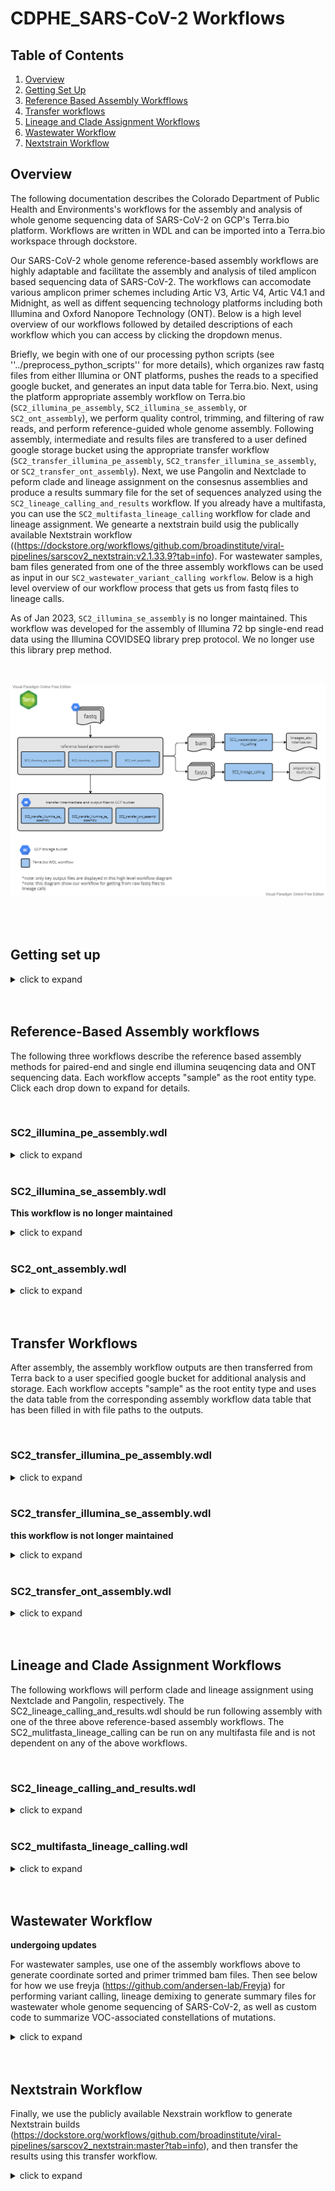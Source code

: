 # CDPHE_SARS-CoV-2 Workflows

## Table of Contents

1. [Overview](#overview)
2. [Getting Set Up](#getting-set-up)
3. [Reference Based Assembly Workfflows](#reference-based-assembly-workflows)
4. [Transfer workflows](#transfer-workflows)
5. [Lineage and Clade Assignment Workflows](#lineage-and-clade-assignment-workflows)
6. [Wastewater Workflow](#wastewater-workflow) 
7. [Nextstrain Workflow](#nextstrain-workflow)


## Overview

The following documentation describes the Colorado Department of Public Health and Environments's workflows for the assembly and analysis of whole genome sequencing data of SARS-CoV-2 on GCP's Terra.bio platform. Workflows are written in WDL and can be imported into a Terra.bio workspace through dockstore.

Our SARS-CoV-2 whole genome reference-based assembly workflows are highly adaptable and facilitate the assembly and analysis of tiled amplicon based sequencing data of SARS-CoV-2. The workflows can accomodate various amplicon primer schemes including Artic V3, Artic V4, Artic V4.1 and Midnight, as well as diffent sequencing technology platforms including both Illumina and Oxford Nanopore Technology (ONT). Below is a high level overview of our workflows followed by detailed descriptions of each workflow which you can access by clicking the dropdown menus.

Briefly, we begin with one of our processing python scripts (see ''../preprocess_python_scripts'' for more details), which organizes raw fastq files from either Illumina or ONT platforms, pushes the reads to a specified google bucket, and generates an input data table for Terra.bio. Next, using the platform appropriate assembly workflow on Terra.bio (``SC2_illumina_pe_assembly``, ``SC2_illumina_se_assembly``, or ``SC2_ont_assembly``), we perform quality control, trimming, and filtering of raw reads, and perform reference-guided whole genome assembly. Following assembly, intermediate and results files are transfered to a user defined google storage bucket using the appropriate transfer workflow (``SC2_transfer_illumina_pe_assembly``, ``SC2_transfer_illumina_se_assembly``, or ``SC2_transfer_ont_assembly``). Next, we use Pangolin and Nextclade to peform clade and lineage assignment on the consesnus assemblies and produce a results summary file for the set of sequences analyzed using the ``SC2_lineage_calling_and_results`` workflow. If you already have a multifasta, you can use the ``SC2_multifasta_lineage_calling`` workflow for clade and lineage assignment. We genearte a nextstrain build usig the publically available Nextstrain workflow ((https://dockstore.org/workflows/github.com/broadinstitute/viral-pipelines/sarscov2_nextstrain:v2.1.33.9?tab=info). For wastewater samples, bam files generated from one of the three assembly workflows can be used as input in our ``SC2_wastewater_variant_calling workflow``.  Below is a high level overview of our workflow process that gets us from fastq files to lineage calls.

As of Jan 2023, ``SC2_illumina_se_assembly`` is no longer maintained. This workflow was developed for the assembly of Illumina 72 bp single-end read data using the Illumina COVIDSEQ library prep protocol. We no longer use this library prep method. 

<br/>

![SC2 high level overview workflow diagram](./workflow_diagrams/SC2_overview_workflow_diagram.png "high level overview of SC2 workflow")

<br/>
<br/>


## Getting set up
<details>
<summary>click to expand</summary>

<br/>

Prior to running any of the workflows, you must set up the terra table and link reference files and custom python scripts to your workspace data. Below is a table detailing the workspace data you will need to set up.

<br/>

#### Workspace data
The reference files can be found in this repository in the ``workspace_data`` directory. Python scripts can be found in the listed repsoitory directory.

| workspace variable name | workflow|  file name | description | 
|-------------------|-----------------|--------------------|-----------------|
| ``adapters_and_contaminants_fa`` | ``SC2_illumina_pe_assembly``| Adapters_plus_PhiX_174.fasta | adapaters sequences and contaiment sequences removed during fastq cleaning and filtering using SeqyClean. Thanks to Erin Young at Utah Public Health Laboratory for providing this file!  |
| ``covid_genome_gff`` |``SC2_illumina_pe_assembly``, ``SC2_illumina_se_assembly``, ``SC2_ont_assembly`` | NC_045512-2_reference.gff| whole genome reference sequence annotation file in gff format (we use NCBI genbank ID MN908947.3) |
| ``covid_genome_fa`` | ``SC2_illumina_pe_assembly``, ``SC2_illumina_se_assembly``, ``SC2_ont_assembly``|MN908947-2_reference.fasta | SARS-CoV-2 whole genome reference sequence in fasta format (we use NCBI genbank ID MN908947.3) |
| ``artic_v3_bed`` |  ``SC2_illumina_pe_assembly``, ``SC2_illumina_se_assembly``, ``SC2_ont_assembly``|artic_V3_nCoV-2019.primer.bed| primer bed file for the Artic V3 tiled amplicon primer set. Thanks to Theiagen Genomics for providing this file! |
| ``artic_v4_bed`` | ``SC2_illumina_pe_assembly``, ``SC2_illumina_se_assembly``, ``SC2_ont_assembly``|artic_V4_nCoV-2019.primer.bed | primer bed file for the Artic V4 tiled amplicon primer set. Thanks to Theiagen Genomics for providing this file! |
| ``artic_v4-1_bed`` | ``SC2_illumina_pe_assembly``, ``SC2_illumina_se_assembly``, ``SC2_ont_assembly``|artic_V4-1_nCoV-2019.primer.bed | primer bed file for the Artic V4.1 tiled amplicon primer set. Thanks to Theiagen Genomics for providing this file! |
|``artic_v4-1_s_gene_amplicons``|``SC2_illumina_pe_assembly``,  ``SC2_ont_assembly``|artic_v4_1_s_gene_amplicons.tsv||
|``artic_v4-1_s_gene_primer_bed``|``SC2_illumina_pe_assembly``,  ``SC2_ont_assembly``| S_gene_V4-1_nCoV-2021.primer.bed||
| ``midnight_bed`` | ``SC2_ont_assembly``| Midnight_Primers_SARS-CoV-2.scheme.bed | primer bed file for the Midnight tiled amplicon primer set. Thanks to Theiagen Genomics for providing this file! |
| `` covid_voc_annotations_tsv``|``SC2_wastewater_variant_calling workflow``| SC2_voc_annotations_20220711.tsv | For wastewater only. List of amino acid (AA) subsitiutions and lineages containing those AA substitutions; for a lineage to be associated with a given AA subsitution, 90% of publically available sequences must contain the AA substition (the 90% cutoff was determined using outbreak.info) |
| ``covid_voc_bed_tsv``|``SC2_wastewater_variant_calling workflow``.| SC2_voc_mutations_20220711.tsv |  For wastewater only. List of nucleotide genome positions in relation to the MN908947.3 reference genome of know mutations |
| ``covid_calc_per_cov_py`` |``SC2_illumina_pe_assembly``, ``SC2_illumina_se_assembly``, ``SC2_ont_assembly`` |calc_percent_coverage.py | see detailed description in the readme file found in ``./python_scripts/`` repo directory|
| ``covid_nextclade_json_parser_py`` | ``SC2_lineage_calling_and_results``| nextclade_json_parser.py | see detailed description in the readme file found in ``./python_scripts/`` repo directory|
| ``covid_concat_results_py`` | ``SC2_lineage_calling_and_results``| concat_seq_metrics_and_lineages_results.py | see detailed description in the readme file found in ``./python_scripts`` repo directory |


</details>

<br/>
<br/>

## Reference-Based Assembly workflows
The following three workflows describe the reference based assembly methods for paired-end and single end illumina seuqencing data and ONT sequencing data. Each workflow accepts "sample" as the root entity type. Click each drop down to expand for details.

<br/>


### SC2_illumina_pe_assembly.wdl
<details>
<summary>click to expand</summary>

<br/>

### Overview
This workflow was developed for the assembly of Illumina 150 bp paired-end read data using the Illumina Nextera XT library prep protocol. The workflow accepts "sample" as the root entity type. The workflow will:
1. Use Seqyclean to quality filter and trim raw fastq files
  - Seqyclean parameters include a minimum read length set to 70 bp and quality trimming set to a minimum Phred quality score of 30.
2. Run FastQC on both the raw and cleaned reads
3. Align reads to the reference genome using bwa and then sort the bam by coordinates using Samtools
4. Use iVar trim to trim primer regions and then sort the trimmed bam by coordinates using Samtools
5. Use iVar variants to call variants from the trimmed and sorted bam
  - iVar variants parameters include a minimum quality score set to 20, a minimum variant base frequency set to 0.6 and a minimum read depth set to 10.
6. Use iVar consensus to call the consensus genome sequence from the trimmed and sorted bam
  - iVar consensus parameters include a minimum quality score set to 20, a minimum variant base frequency set to 0.6 and a minimum read depth set to 10.
7. Use Samtools flagstat, stats, and coverage to output statistics from the bam
8. Rename the fasta header of consensus sequences in the GISAID-acceptable format: CO-CDPHE-{sample_id}
9. Calculate the percent coverage using the [calc_percent_coverage.py](./python_scripts/calc_percent_coverage.py) script available in the [python_scripts](./python_scripts/) directory of this repo.

![SC2_illumina_pe_assembly.wdl workflow diagram](./workflow_diagrams/SC2_illumina_pe_assembly.png "SC2_illumina_pe_assembly.wdl workflow diagram")


<br/>

### Inputs
1. Terra data table.

   The terra data table must include the following columns as listed below. Note that optional columns are not neccessary for the assembly workflow but must be present for the SC2_lineage_calling_and results.wdl and Transfer workflows described below under ``Lineage Calling Workflows`` and ``Transfer Workflows``, respecitively.

| column header | description | 
|-------------------|-----------------|
| ``entity:sample_id``| column with the list of sample names. (e.g. ``entity:covwwt-0203_id``) |
| ``fastq_1``| The google bucket path to the R1 fastq file.|
|``fastq_2``| The google bucket path to the R2 fastq file.|
|``out_dir``| User defined google bucket for where the files will be transfered during the transfer workflows. |
|``workbook_path``| (optional; required for lineage calling workflow) | 
|``project_name``| (optional; requried for lineage calling workflow) |

<br/>

2. Terra Workspace Data.

  See [Getting set up](#getting-set-up) above. 

<br/>

3. Setting up the workflow inputs

  For setting up the worklfow inputs, use the ``SC2_illumina_pe_assembly-input.json`` in the ``workflow_inputs`` directory.

  |workflow variable| attribute (input syntax into workflow) |
  |------------|-----------|
  |``adapters_and_contaminants``|workspace.adapters_and_contaminants_fa|
  |``calc_percent_coverage_py``|workspace.covid_calc_percent_coverage_py|
  |``covid_genome``|workspace.covid_genome_fa|
  |``covid_gff``|workspace.covid_genome_gff|
  |``fastq_1``|this.fastq_1|
  |``fastq_2``|this.fastq_2|
  |``primer_bed``|workspace.artic_v4-1_bed|
  |``s_gene_amplicons``|workspace.artic_v4-1_s_gene_amplicons|
  |``sample_name``|this.{entity_name}_id|

<br/>

### Outputs

| WDL task name | software/program | variable name | description |
|---------------|------------------|---------------|-------------|
|seqyclean| seqyclean| ``filtered_reads_1``| file|
|seqyclean| seqyclean| ``filtered_reads_2``| file|
|seqyclean| seqyclean| ``seqyclean_summary``| file|
|fastqc as fastqc_raw| fastqc| ``fastqc_raw1_html``| file|
|fastqc as fastqc_raw| fastqc| ``fastqc_raw1_zip``| file|
|fastqc as fastqc_raw| fastqc| ``fastqc_raw2_html``| file|
|fastqc as fastqc_raw| fastqc| ``fastqc_raw2_zip``| file|
|fastqc as fastqc_cleaned| fastqc| ``fastqc_clean1_html``| file|
|fastqc as fastqc_cleaned| fastqc| ``fastqc_clean1_zip``| file|
|fastqc as fastqc_cleaned| fastqc|``fastqc_clean2_html``| file|
|fastqc as fastqc_cleaned| fastqc| ``fastqc_clean2_zip``| file|
|align_reads|bwa and samtools| ``out_bam``| file|
|align_reads|bwa and samtools| ``out_bamindex``| file|
|align_reads|bwa and samtools|``assembler_version``| string recording the version for bwa, this information is used later for submitting to public repositories.|
|ivar trim |ivar trim and samtools| ``trim_bam`` | file|
|ivar trim |ivar trim and samtools| ``trimsort_bam`` | file|
|ivar trim |ivar trim and samtools| ``trimsort_bamindex`` | file|
|ivar variants| ivar variants| ``variants``| vcf file formatted as a tsv|
|ivar consensus| ivar consnesus| ``consensus``| fasta file of conensus genome, Ns are called in places with less than 10 bp read depth. |
|bam_stats|samtools flagstat, stats, percent_coverage | ``flagstat_out``| file|
|bam_stats|samtools flagstat, stats, percent_coverage | ``stats_out``| file|
|bam_stats|samtools flagstat, stats, percent_coverage |  ``covhist_out``| file|
|bam_stats|samtools flagstat, stats, percent_coverage |  ``cov_out``| file|
|bam_stats|samtools flagstat, stats, percent_coverage | ``cov_s_gene_amplcions_out``| file|
|bam_stats|samtools flagstat, stats, percent_coverage | ``cov_s_gene_out``|file|
|rename_fasta| N/A | ``renamed_consensus``|fasta file; consesnus genome sequence with the fasta header renamed to be CO-CDPHE-{sample_name}|
|calc_percent_cvg|calc_percent_coverage.py| ``percent_cvg_csv``|csv file, see calc_percent_cvg.py script readme for details found in the ./python_scripts directory of this repository.|


<br/>

</details>

<br/>

### SC2_illumina_se_assembly.wdl
**This workflow is no longer maintained**
<details>
<summary>click to expand</summary>

### Overivew
This workflow was developed for the assembly of Illumina 72 bp single-end read data using the Illumina COVIDSEQ library prep protocol. The workflow accepts "sample" as the root entity type. The workflow will:
1. Use Trimmomatic and bbduk to quality filter, trim, and remove adapters from raw fastq files
  - Trimmomatic parameters inlcude a sliding widnow set to trim reads when the 4bp sliding window quality score falls below a mean Phred quality score of 30 (i.e. 4:30) and a minimum read lenght of 25 bp.
  - bbduck parameters include adapter trimming set to trim everything to the right of a kmer match and removal of PhiX sequences.
2. Run FastQC on both the raw and cleaned reads
3. Align reads to the reference genome using bwa and then sort the bam by coordinates using Samtools
4. Use iVar trim to trim primer regions and then sort the trimmed bam by coordinates using Samtools
5. Use iVar variants to call variants from the trimmed and sorted bam
  - iVar variants parameters include a minimum quality score set to 20, a minimum variant base frequency set to 0.6 and a minimum read depth set to 10.
6. Use iVar consensus to call the consensus genome sequence from the trimmed and sorted bam
  - iVar consensus parameters include a minimum quality score set to 20, a minimum variant base frequency set to 0.6 and a minimum read depth set to 10.
7. Use Samtools flagstat, stats, and coverage to output statistics from the bam
8. Rename the fasta header of consensus sequences in the format: CO-CDPHE{sample_id}
9. Calculate the percent coverage using the [calc_percent_coverage.py](./python_scripts/calc_percent_coverage.py) script available in the [python_scripts](./python_scripts/) directory of this repo.

![SC2_illumina_se_assembly.wdl workflow diagram](./workflow_diagrams/SC2_illumina_se_assembly.png "SC2_illumina_se_assembly.wdl workflow diagram")


### Inputs
1. Terra data table.

  The terra data table can be generated using the preprocess python scripts available in the [preprocess_python_scripts directory](./../preprocess_python_scripts) directory. The terra data table must include the following columns as listed below. Note that optional columns are not neccessary for the assembly workflow but but be present for the SC2_lineage_calling_and results.wdl and Transfer workflows described below under ``Lineage Calling Workflows`` and ``Transfer Workflows`` , respecitively.

  1. ``entity:sample_id``: column with the list of sample names/ids. Note that if there is more than one data table in the Terra Workspace, you need to add a number after the word sample to keep the datatables seperate (e.g. ``entity:sample2_id``).
  2. ``fastq``: The google bucket path to the fastq file.
  4. ``seq_run`` (optional): the name of the sequencing run (e.g. NEXSEQ_101)
  5. ``tech_platform`` (optional) : e.g. Illumina NexSeq
  6. ``read_type`` (optional): single
  7. ``primer_set`` (optional): e.g. COVIDSeqV3
  8. ``plate_name`` (optional): name of sequencing plate  
  9. ``plate_sample_well`` (optional): location of well on sequencing plate
  10. ``out_dir`` (optional): user defined google bucket fro where the files will be transfered during the transfer workflows.

2. Terra Workspace Data.

  The following reference files can be found in the [workspace_data](./workspace/) directory and the [python_scripts](./python_scripts/) directory. These files should be saved as Workspace data in your Terra Workspace. To do so, upload the files to a google bucket an link the file path to the wrokspace data variable. Once saved as workspace data variables, they can be used as inputs for the workflow.

  1. ``covid_genome``: the path to the google bucket directory contianing the SARS-CoV-2 reference genome fasta (we use NCBI genbank ID MN908947.3).
  2. ``covid_gff``: the path to the google bucket directory containing the SARS-CoV-2 reference genome gff annotation file (we use NCBI genbank ID MN908947.3)
  4. ``primer_bed``: the path to the google bucket directory containing a bed file with the primers used for amplicon sequencing
    - currenly we have bed files for Artic V3, Artic V4, Artic V4.1 and Midnight.
  5. ``preprocess_python_script``: [do we want to change the name of this variable in the WDL to match the python script name?] the path to the google bucket containing the ``calc_percent_coverage.py`` script.

Below is a summary of the workflow input variables along with the syntax used for the attribute column when setting up the workflow to run on Terra.bio. For the attributes, the "this." syntax refers Terra to pull the variable from the terra datatable (#1 above). The  "workspace." syntax refers Terra to pull the variable from the terra workspace data (#2 above).

|workflow variable| attribute (input syntax into workflow) |
|------------|-----------|
|``covid_genome``| workspace.covid_genome|
|``covid_gff``| workspace.covid_gff
|``fastq``| this.fastq|
|``preprocess_python_script``| workspace.preprocess_python_script|
|``primer_bed``|workspace.V4-1Artic|
|``sample_id``| this.sample{terra_datatable_name}_id|

### Outputs
1. Output files from Trimmomatic and ddbuk
  - ``trimmed_reads``: file
  - ``trim_stats``: file
  - ``filtered_reads`: file
  - ``adapter_stats``: file
  - ``PhiX_stats``: file


2. Output files from FastQC
  - ``fastqc_raw1_html``: file
  - ``fastqc_raw1_zip``: file
  - ``fastqc_raw2_html``: file
  - ``fastqc_raw2_zip``: file
  - ``fastqc_clean1_html``: file
  - ``fastqc_clean1_zip``: file
  - ``fastqc_clean2_html``: file
  - ``fastqc_clean2_zip``: file


3. Output files from bwa and samtools (align reads)
  - ``out_bam``: file


4. Output files from iVar trim and samtools
  - ``trim_bam``: file
  - ``trimsort_bam``: file
  - ``trimsort_bamindex``: file


5. Output files from iVar variants
  - ``variants``: vcf file formated as a tsv


6. Output files from iVar consensus
  - ``consensus``: fasta file of conensus genome, Ns are called in places with less than 10 bp read depth.  


7. Output files from Samtools flagstat, stats, and percent_coverage
  - ``fagstat_out``: file
  - ``stats_out``: file
  - ``covhist_out``: file
  - ``cov_out``: file


8. Output from rename consensus fasta headers
  - ``renamed_consensus``: fasta file; consesnus genome sequence with the fasta header renamed to be CO-CDPHE-{sample_id}


9. Output from calc_percent_coverage.py
  - ``percent_cvg_csv``: csv file, see calc_percent_cvg.py script readme for details.


10. bwa assembler version string output  
  - ``assembler_version``: string recording the version for bwa, this information is used later for submitting to public repositories.


</details>

<br/>

### SC2_ont_assembly.wdl
<details>
<summary>click to expand</summary>

<br/>

### Overview
This workflow was developed for the assembly of Oxford Nanopore Technology (ONT) read data following the ARTIC SARS-CoV-2 sequencing protocol and using the ONT native barcoding kit. This workflow assumes that basecalling and conversion of fast5 files into fastq has already occurred (e.g. using MinKNOW). The workflow accepts "sample" as the root entity type. The workflow will:
1. Demuliplex basecalled fastq files using guppy_barcoder
2. Perform quality filering using guppyplex
  - guppyplex inlcudes a min length parameter set to 400 and a max length set to 700 for Artic primers and a min lingth set ot 400 and a max length set to 1500 for midnight primers.
3. Run artic minion --medaka for variant calling and to generate a consensus fagstat_out
  - medaka uses minimap2 by default to align reads to the SARS-CoV-2 reference genome
  - the default parameter in medaka for base calling is 20x depth and at least 60% of reads containing the base call
4. Scaffold assembly with pyScaf
  - this step ensures a single continuous consensus sequence with only one sequence in the consensus fasta file
5. Rename consensus to CO-CDPHE-{sample_id}
6. Generate bam quality statistics using samtools
7. Calculates percent coverage using the ``calc_percent_coverage.py`` script



![SC2_ont_assembly.wdl workflow diagram](./workflow_diagrams/SC2_ont_assembly.png "SC2_ont_assembly.wdl workflow diagram")

<br/>

### Inputs
1. Terra data table.

  The terra data table can be generated using the preprocess python scripts available in the [preprocess_python_scripts directory](./../preprocess_python_scripts) directory. The terra data table must include the following columns as listed below. Note that optional columns are not neccessary for the assembly workflow but but be present for the SC2_lineage_calling_and results.wdl and Transfer workflows described below under ``Lineage Calling Workflows`` and ``Transfer Workflows`` , respecitively.


  | column header | description | 
|-------------------|-----------------|
| ``entity:sample_id``| column with the list of sample names. (e.g. ``entity:covwwt-0203_id``) |
| ``index_1_id``| the ont barcode associated with the sample|
|``fastq_dir``| the google bucket path with the set of fastq files|
|``out_dir``| User defined google bucket for where the files will be transfered during the transfer workflows. |
|``workbook_path``| (optional; required for lineage calling workflow) | 
|``project_name``| (optional; requried for lineage calling workflow) |

<br/>

2. Terra Workspace Data.

  See [Getting set up](#getting-set-up) above. 

<br/>

3. Setting up the workflow inputs

  For setting up the worklfow inputs, use the ``SC2_ont_assembly-input.json`` in the ``workflow_inputs`` directory. 

  |workflow variable| attribute (input syntax into workflow) |
  |------------|-----------|
  |``calc_percent_coverage_py``|workspace.covid_calc_percent_coverage_py|
  |``covid_genome``|workspace.covid_genome_fa|
  |``gcs_fastq_dir``| this.fastq_dir|
  |``index_1_id`` | this.index_1_id|
  |``primer_bed``| workspace.artic_v4-1_bed|
  |``primer_set``| this.primer_set|
  |``s_gene_amplicons``| workspace.artic_v4-1_s_gene_amplicons|
  |``s_gene_primer_bed``| workspace.artic_v4-1_s_gene_primer_bed|
  |``sample_name``|this.{entity_name}_id|




### Outputs

| WDL task name | software/program | variable name | description |
|---------------|------------------|---------------|-------------|
|Demultiplex|guppy_barcoder| ``barcode_summary``| file|
|Demultiplex|guppy_barcoder| ``guppy_dmux_fastq``| file|
|guppyplex quality filtering| ``filtered_fatsq``| file|
|Medaka|medaka and minimap2| ``sorted_bam``| file|
|Medaka|medaka and minimap2| ``trim_sort_bam``| file|
|Medaka|medaka and minimap2| ``trimsort_bai``| file|
|Medaka|medaka and minimap2| ``variants``| file|
|Medaka|medaka and minimap2| ``consensus``| file|
|Medaka|medaka and minimap2| ``assembler_version``| string recording the version for artic medaka, this information is used later for submitting to public repositories.|
|Bam_stats |samtools flagstat, stats, percent_coverage | ``flagstat_out``| file|
|Bam_stats |samtools flagstat, stats, percent_coverage |  ``stats_out``| file|
|Bam_stats |samtools flagstat, stats, percent_coverage |  ``covhist_out``| file|
|Bam_stats |samtools flagstat, stats, percent_coverage | ``cov_out``| file|
|Scaffold|pyScaf | ``scaffold_consensus``| consesnus sequence as a fasta file|
|rename_fasta|N/A| ``renamed_consensus``|fasta file; consesnus genome sequence with the fasta header renamed to be CO-CDPHE-{sample_name}|
|calc_percent_cvg|calc_percent_coverage.py| ``percent_cvg_csv``|csv file, see calc_percent_cvg.py script readme for details found in the ./python_scripts directory of this repository.|
|get_primer_site_variants| bcftools | ``primer_site_variants`` | file |



</details>

<br/>
<br/>

## Transfer Workflows

After assembly, the assembly workflow outputs are then transferred from Terra back to a user specified google bucket for additional analysis and storage. Each workflow accepts "sample" as the root entity type and uses the data table from the corresponding assembly workflow data table that has been filled in with file paths to the outputs. 

<br/>

### SC2_transfer_illumina_pe_assembly.wdl
<details>
<summary>click to expand</summary>

<br/>

This workflow transfers the output file generated from SC2_illumina_pe_assemby to a user specified google bucket. Below is a summary of the workflow input variables along with the syntax used for the attribute column when setting up the workflow to run on Terra.bio. For the attributes, the "this.sample{terra_datatable_name}s." syntax refers Terra to pull the variable from the terra datatable as used for sample sets. The Google Bucket path describes where in the user google bucket the output file is transferred to.  

|workflow variable| attribute (input syntax into workflow) | google bucket path|
|------------|-----------|----------|
|``consensus``| this.consensus| ``gs://{user_defined_gcp_bucket}/assemblies/``|
|``covhist_out``| this.coverage_hist| ``gs://{user_defined_gcp_bucket}/bam_stats/``|
|``cov_out``| this.coverage_out| ``gs://{user_defined_gcp_bucket}/bam_stats/``|
|``fastqc_clean1_html``| this.fastq_clean1_html| ``gs://{user_defined_gcp_bucket}/fastqc/``|
|``fastqc_clean1_zip``|this.fastqc_clean1_zip|``gs://{user_defined_gcp_bucket}/fastqc/``|
|``fastqc_clean2_html``| this.fastqc_clean2_html| ``gs://{user_defined_gcp_bucket}/fastqc/``|
|``fastqc_clean2_zip ``| this.fastqc_clean2_zip|``gs://{user_defined_gcp_bucket}/fastqc/``|
|``filtered_reads_1``| this.filtered_reads_1| ``gs://{user_defined_gcp_bucket}/seqyclean/``|
|``filtered_reads_2``|this.filtered_reads_2| ``gs://{user_defined_gcp_bucket}/seqclean/``|
|``flagstat_out``| this.flagstat_out| ``gs://{user_defined_gcp_bucket}/bamstats/``|
|``out_dir``| this.out_dir| N/A |
|``renamed_consensus``| this.renmaed_consensus| ``gs://{user_defined_gcp_bucket}/assemblies/``|
|``trimsort_bam``| this.trimsort_bam|``gs://{user_defined_gcp_bucket}/alignments/``|
|``trimsort_bamindex``| this.trimsort_bamindex| ``gs://{user_defined_gcp_bucket}/alignments/``|
|``variants`` | this.variants| ``gs://{user_defined_gcp_bucket}/variants/``|

![SC2_transfer_illumina_pe_assembly.wdl workflow diagram](./workflow_diagrams/SC2_transfer_illumina_pe_assembly.png "SC2_transfer_illumina_pe_assembly.wdl workflow diagram")

</details>

<br/>

### SC2_transfer_illumina_se_assembly.wdl
**this workflow is not longer maintained**

<details>
<summary>click to expand</summary>
This workflow transfers the output file generated from SC2_illumina_se_assemby to a user specified google bucket. Below is a summary of the workflow input variables along with the syntax used for the attribute column when setting up the workflow to run on Terra.bio. For the attributes, the "this.sample{terra_datatable_name}s." syntax refers Terra to pull the variable from the terra datatable as used for sample sets. The Google Bucket path describes where in the user google bucket the output file is transferred to.  

|workflow variable| attribute (input syntax into workflow) | google bucket path|
|------------|-----------|----------|
|``adapter_stats``| this.sample{terra_datatable_name}s.adapter_stats| ``gs://{user_defined_gcp_bucket}/filter_reads/``|
|``consensus``| this.sample{terra_datatable_name}s.consensus| ``gs://{user_defined_gcp_bucket}/assemblies/``|
|``covhist_out``| this.sample{terra_datatable_name}s.coverage_hist| ``gs://{user_defined_gcp_bucket}/bam_stats/``|
|``cov_out``| this.sample{terra_datatable_name}s.coverage_out| ``gs://{user_defined_gcp_bucket}/bam_stats/``|
|``fastqc_clean_html``| this.sample{terra_datatable_name}s.fastq_clean_html| ``gs://{user_defined_gcp_bucket}/fastqc/``|
|``fastqc_clean_zip``|this.sample{terra_datatable_name}s.fastqc_clean_zip|``gs://{user_defined_gcp_bucket}/fastqc/``|
|``filtered_reads``| this.sample{terra_datatable_name}s.filtered_reads| ``gs://{user_defined_gcp_bucket}/seqyclean/``|
|``flagstat_out``| this.sample{terra_datatable_name}s.flagstat_out| ``gs://{user_defined_gcp_bucket}/bamstats/``|
|``out_dir``| this.sample{terra_datatable_name}s.out_dir| N/A |
|``PhiX_stats``| this.sample{terra_datatable_name}s.PhiX_stats | ``gs://{user_defined_gcp_bucket}/filtered_reads/``
|``renamed_consensus``| this.sample{terra_datatable_name}s.renmaed_consensus| ``gs://{user_defined_gcp_bucket}/assemblies/``|
|``trimsort_bam``| this.sample{terra_datatable_name}s.trimsort_bam|``gs://{user_defined_gcp_bucket}/alignments/``|
|``trimsort_bamindex``| this.sample{terra_datatable_name}s.trimsort_bamindex| ``gs://{user_defined_gcp_bucket}/alignments/``|
|``variants`` | this.sample{terra_datatable_name}s.variants| ``gs://{user_defined_gcp_bucket}/variants/``|

![SC2_transfer_illumina_se_assembly.wdl workflow diagram](./workflow_diagrams/SC2_transfer_illumina_se_assembly.png "SC2_transfer_illumina_se_assembly.wdl workflow diagram")

</details>

<br/>

### SC2_transfer_ont_assembly.wdl
<details>
<summary>click to expand</summary>
<br/>

This workflow transfers the output file generated from SC2_ont_assemby to a user specified google bucket. Below is a summary of the workflow input variables along with the syntax used for the attribute column when setting up the workflow to run on Terra.bio. For the attributes, the "this.sample{terra_datatable_name}s." syntax refers Terra to pull the variable from the terra datatable as used for sample sets. The Google Bucket path describes where in the user google bucket the output file is transferred to.  

|workflow variable| attribute (input syntax into workflow) | google bucket path when transfered|
|------------|-----------|----------|
|``covhist_out``| this.coverage_hist| ``gs://{user_defined_gcp_bucket}/bam_stats/``|
|``cov_out``| this.coverage_out| ``gs://{user_defined_gcp_bucket}/bam_stats/``|
|``filtered_fastq``| this.filtered_fastq| ``gs://{user_defined_gcp_bucket}/filtered_fastq/``|
|``flagstat_out``| this.flagstat_out| ``gs://{user_defined_gcp_bucket}/bamstats/``|
|``out_dir``| this.out_dir| N/A |
|``renamed_consensus``| this.renmaed_consensus| ``gs://{user_defined_gcp_bucket}/assemblies/``|
|``samstats_out``| this.samstats_out| ``gs://{user_defined_gcp_bucket}/bam_stats/``|
|``scaffold_consensus``| this.scaffold_consensus| ``gs://{user_defined_gcp_bucket}/assemblies/``|
|``trimsort_bam``| this.trimsort_bam|``gs://{user_defined_gcp_bucket}/alignments/``|
|``variants`` | this.variants| ``gs://{user_defined_gcp_bucket}/variants/``|

![SC2_transfer_ont_assembly.wdl workflow diagram](./workflow_diagrams/SC2_transfer_ont_assembly.png "SC2_transfer_ont_assembly.wdl workflow diagram")

</details>

<br/>
<br/>

## Lineage and Clade Assignment Workflows
The following workflows will perform clade and lineage assignment using Nextclade and Pangolin, respectively. The SC2_lineage_calling_and_results.wdl should be run following assembly with one of the three above reference-based assembly workflows. The SC2_mulitfasta_lineage_calling can be run on any multifasta file and is not dependent on any of the above workflows.  

<br/>

### SC2_lineage_calling_and_results.wdl
<details>
<summary>click to expand</summary>

This workflow should be run following assembly with one of the three reference based assembly workflows. The workflow accepts "sample_set" as the root entity type and uses the data table from any of the three assembly workflows. All three assembly workflows (illumina pe, illumina se, and ont) are compatible with this workflow. Breifly the workflow performs the following:
1. concatenates consensus sequences from the sequencing run into a single fasta file
2. runs panoglin on the concatenated fasta file
3. runs nextclade on the concatenated fasta file
4. parses the nextclade json file output using the ``nextclade_json_parser.py`` script which pulls out clade and nucleotide and animo acid changes information and converts it to a tabular format.
5. Concaenates sequencing assembly metrics (e.g. percent coverage, assembler version), lineage and clade information, and sequence metadata (e.g. plate name, sample well location) into a single csv file.
6. Generates a csv file with sequencing assembly metrics and lineage information that can be used to parse sequencing data into our LIMS.
7. Transfers intermediate and summary files to a user defined google bucket.  

![SC2_lineage_calling_and_results.wdl workflow diagram](./workflow_diagrams/SC2_lineage_calling_and_results_workflow.png "SC2_lineage_calling_and_results.wdl workflow diagram")

### Inputs
Below is a summary of the workflow input variables along with the syntax used for the attribute column when setting up the workflow to run on Terra.bio. For the attributes, the ""this.sample{terra_datatable_name}s." syntax refers Terra to pull the variable from the terra datatable as used for sample sets. These variables were either in the original terra datatable as inputs for the assembly workflow (see referece based assembly workflow inputs sections above for more details) or added as outputs during the assemlby workflow (see reference based assembly workflow outputs sections for more details). The "workspace." syntax refers Terra to pull the variable from the terra workspace data. Workspace data is describe in the ``Getting Started`` drop down menu above.

|workflow variable| attribute (input syntax into workflow) |
|------------|-----------|
|``assembler_version_array``|this.sample{terra_datatable_name}s.assembler_version|
|``concat_seq_results_py``| workspace.covid_concat_results_py|
|``cov_out``| this.sample{terra_datatable_name}s.cov_out|
|``nextclade_json_parser_py``| workspace.covid_nextclade_json_parser_py|
|``out_dir_array``| this.sample{terra_datatable_name}s.out_dir|
|``percent_cvg_csv``| this.sample{terra_datatable_name}s.percent_cvg_csv|
|``project_name_array``|this.sample{terra_datatable_name}s.project_name |
|``renamed_consensus``| this.sample{terra_datatable_name}s.renamed_consesnus|
|``sample_name``| this.sample{terra_datatable_name}s.sample{terra_datatable_name}_id|
|``workbook_path_array``| this.sample{terra_datatable_name}s.workbook_path|



### Outputs
This workflow generates several output files which are transfered to the user defined user google bucket as defined by this.sample{terra_datatable_name}s.out_dir. The table below details each output. For more detailed regarding the values in each column for the outputs see either the software readmes or the readme for the specific python script as listed in the description.

|output variable name| file_name | description | google bucket path|
|------------|-----------|--------------------------------|-----|
|``cat_fastas``|``concatenate_assemblies.fasta``|all consesnus sequences from assembly in a single fasta file|``gs://{user_defined_gcp_bucket}/multifasta/``|
|``nextclade_clades_csv``|``{seq_run}_nextclade_results.csv``|csv file generated from the ``nextclade_json_parser.py`` script detailing the clade for each seqeunce  |``gs://{user_defined_gcp_bucket}/nextclade_out/``|
|``nextclade_csv``|``nextclade.csv``|csv file generated from nextclade|``gs://{user_defined_gcp_bucket}/nextclade_out/``|
|``nextclade_json``|``nextclade.json``|json file generated from nextclade; this json file is parsed using the ``nextclade_json_parser.py`` script and key info is pulled out and converted into a tablular format in the ``nextclade_clades_csv``, ``nextclade_variants_csv`` and ``sequencing_results.csv`` files (see the readme for the ``nextclade_json_parser.py`` script for more details)|``gs://{user_defined_gcp_bucket}/nextclade_out/``|
``nextclade_variants_csv``|``{seq_run}_nextclade_variant_summary.csv``|csv file generated from the ``nextclade_json_parser.py`` script detailing the nucleotide and amino acid changes for each seqeunce|``gs://{user_defined_gcp_bucket}/summary_results/``|
|``nextclade_version``|N/A|version of nextclade|N/A|
|``pangolin_lineage``|``pangolin_lineage_report.csv``|lineage report generated from pangolin|``gs://{user_defined_gcp_bucket}/pangolin/``|
|``pangolin_version``|N/A|version of panoglin |N/A|
|``sequencing_results_csv``|``{seq_run}_sequencing_results.csv``| summary of the sequencing metrics and lineage/clade assignments for each sequence generated from the ``concat_seq_metrics_and_lineage_results.py`` script. see the ``concat_seq_metrics_and_lineage_results.py`` readme for more details. |``gs://{user_defined_gcp_bucket}/summary_results/``|
|``wgs_horizon_report_csv``|``{seq_run}_wgs_horizon_report.csv``|results csv used for parsing results into our LIMS. This file is generated from the ``concat_seq_metrics_and_lineage_results.py`` script. see the ``concat_seq_metrics_and_lineage_results.py`` readme for more details.|``gs://{user_defined_gcp_bucket}/summary_results/``|


</details>

<br/>

### SC2_multifasta_lineage_calling.wdl
<details>
<summary>click to expand</summary>
This workflow will perfrom lineage and clade assignment using a concatenated fasta file as input. This workflow is a stand alone workflow and does not depend on any of the previous reference-based assembly workflows. The workflow accepts "sample" as the root entity type and uses a simple two column data table (see inputs below).

Brienfly this workflow will perform the following:
1. Run nextclade
2. Run panoglin
3. transfer outputs to a user defined google bucket.

![SC2_multifasta_lineage_calling.wdl workflow diagram](./workflow_diagrams/SC2_multifasta_lineage_calling.png "SC2_multifasta_lineage_calling.wdl workflow diagram")

### Inputs
1. Terra datatable
  You will need to create a terra data that contains the following two columns:
  1. ``entity:samle_id`` : should contain the prefix that you would like for you output files
  2. ``multifasta``: google bucket path to the multi-sequence fasta file

Below is a summary of the workflow input variables along with the syntax used for the attribute column when setting up the workflow to run on Terra.bio. For the attributes, the "this." syntax refers Terra to pull the variable from the terra datatable (#1 above).

|workflow variable| attribute (input syntax into workflow) |
|------------|-----------|
|``multifasta``| this.multifasta|
|``sample_id``| this.sample{terra_datatable_name}_id|
|``out_dir``| "gs://{path to user defined google bucket}"|  

### Outputs

This workflow generates several output files which are transfered to the user defined user google bucket as defined by the ``out_dir`` variable. The table below details each output.

|output variable name| file_name | description | google bucket path|
|------------|-----------|--------------------------------|-----|
|``nextclade_version``|N/A|nextclade version|N/A|
|``nextclade_json``|``{sample_id}_nextclade_json``|json file generated from nextclade|``gs://{user_defined_gcp_bucket}/nextclade_out``|
|``auspice_json``|``{sample_id}_nextclade.auspice.json``|auspice json file generated from nextclade|``gs://{user_defined_gcp_bucket}/nextclade_out``|
|``nextclade_csv``|``{sample_id}_nextclade.csv``|csv file generated from nextclade|``gs://{user_defined_gcp_bucket}/nextclade_out``|
|``pangolin_version``|N/A|pangolin version|N/A|
|``pangolin_lineage``|``{sample_id}_panoglin_lineage_report.csv``|lineage report generated from pangolin|``gs://{user_defined_gcp_bucket}/pangolin_out``|


</details>

<br/>
<br/>

## Wastewater Workflow

**undergoing updates**

For wastewater samples, use one of the assembly workflows above to generate coordinate sorted and primer trimmed bam files. Then see below for how we use freyja (https://github.com/andersen-lab/Freyja) for performing variant calling, lineage demixing to generate summary files for wastewater whole genome sequencing of SARS-CoV-2, as well as custom code to summarize VOC-associated constellations of mutations.

<details>
<summary>click to expand</summary>

The workflow accepts "sample_set" as the root entity type and uses the data table from any of the three assembly workflows. All three assembly workflows (illumina pe, illumina se and ont) are compatible with this workflow.

Briefly the workflow performs the following:

1. Add read groups to the bam files using samtools
2. Use Freya variants to perform variant calling using freya and generate a depths filter_reads
3. Run Freya demix to perform lineage deconvolution and to estimate lineage abundances
4. Pull out a set of curated VOC-associated mutations from the variants file generated by Freya
5. Generate a summary of constellations of VOC-associated mutations
6. transfer the outputs to a user-defined google bucket


![SC2_wastewater_variant_calling.wdl workflow diagram](./workflow_diagrams/sc2_wastewater_variant_calling.png "SC2_wastewater_variant_calling.wdl workflow diagram")

### Inputs
Below is a summary of the workflow input variables along with the syntax used for the attribute column when setting up the workflow to run on Terra.bio. For the attributes, the ""this.sample{terra_datatable_name}s." syntax refers Terra to pull the variable from the terra datatable as used for sample sets. These variables were either in the original terra datatable as inputs for the assembly workflow (see referece based assembly workflow inputs sections above for more details) or added as outputs during the assemlby workflow (see reference based assembly workflow outputs sections for more details). The  "workspace." syntax refers Terra to pull the variable from the terra workspace data. Workspace data is describe in the ``Getting Started`` drop down menu above.

|workflow variable| attribute (input syntax into workflow) |
|------------|-----------|
|``covid_genome``| workspace.covid_genome|
|``out_dir``|''gs://covid_terra/{seq_run}/terra_outputs'' (must be written as a string in quotes-- we have not updated the workflow to accept the out_dir column from the terra datatable)|
|``sample_id``|this.sample{terra_datatable_name}s.sample{terra_datatable_name}_id|
|``trimsort_bam``|this.sample{terra_datatable_name}s.trimsort_bam |
|``voc_annotations``|workspace.voc_annotations |
|``voc_bed``|workspace.voc_bed |


### Outputs
This workflow generates several output files which are transfered to the user defined google bucket as defined by a string (e.g. "gs://covid_terra/NEXSEQ_101/terra_outputs"). The table below details each output. For more details regarding the values in each column for the outputs see either the software readmes or the readme for the specific python script as listed in the description.

|output variable name| file_name | description | google bucket path|
|--------------------|-----------|-------------|-------------------|
|``addrg_bam``|``{sample_name}_addRG.bam``|???|N/A|
|``variants``|``{smaple_name}_variants.tsv``|generated for each sample; output from freyja demix|``gs://{user_defined_gcp_bucket}/waste_water_variant_calling/freyja/``|
|``depth``|``{sample_name}_depth.tsv``|generated for each sample; output from freyja variants|``gs://{user_defined_gcp_bucket}/waste_water_variant_calling/freyja/``|
|``demix``|``{sample_name}_demixed.tsv``|generated for each sample; output from freyja demix|``gs://{user_defined_gcp_bucket}/waste_water_variant_calling/freyja/``|
|``fill_NA_tsv``|``{sample_name}_voc_fill_NA.tsv``||N/A|
|``reformatted_tsv``|``{sample_name}_voc_reformat.tsv``|generated for each sample|N/A|
|``sample_voc_tsv_summary``|``{sample_name}_voc_mutations_forsummary.tsv``|generated for each sample|``gs://{user_defined_gcp_bucket}/waste_water_variant_calling/sample_variants/``|
|``sample_voc_tsv_counts``|``{sample_name}_voc_mutations_counts.tsv``|generated for each sample|``gs://{user_defined_gcp_bucket}/waste_water_variant_calling/sample_variants/``|
|``demix_reformatted``|``{sample_id}_demixed_reformatted.tsv``|generated for each sample|N/A|
|``voc_summary_temp``|``voc_mutations_summary_temp.tsv``||N/A|
|``voc_counts``|``voc_mutations_counts.tsv``||``gs://{user_defined_gcp_bucket}/waste_water_variant_calling/``|
|``voc_summary``|``voc_mutations_summary.tsv``||``gs://{user_defined_gcp_bucket}/waste_water_variant_calling/``|
|``demix_summary``|``lineage_abundances.tsv``||``gs://{user_defined_gcp_bucket}/waste_water_variant_calling/``|
|``transfer_date``|N/A|date the workflow was run|N/A|

</details>

<br/>
<br/>

## Nextstrain Workflow
Finally, we use the publicly available Nexstrain workflow to generate Nextstrain builds (https://dockstore.org/workflows/github.com/broadinstitute/viral-pipelines/sarscov2_nextstrain:master?tab=info), and then transfer the results using this transfer workflow.

<details>
<summary>click to expand</summary>

This workflow transfers the output file generated from the publicly available sarscov2_nextstrain workflow (https://dockstore.org/workflows/github.com/broadinstitute/viral-pipelines/sarscov2_nextstrain:master?tab=info) to a user specified google bucket. Below is a summary of the workflow input variables along with the syntax used for the attribute column when setting up the workflow to run on Terra.bio. For the attributes, the "this.sample{terra_datatable_name}s." syntax refers Terra to pull the variable from the terra datatable as used for sample sets. The Google Bucket path describes where in the user google bucket the output file is transferred to.  

|workflow variable| attribute (input syntax into workflow) | google bucket path|
|------------|-----------|----------|
|``auspice_input_json``| this.auspice_input_json | ``gs://{user_defined_gcp_bucket}/auspice_input_json/`|
|``combined_assemblies``| this.combined_assemblies | ``gs://{user_defined_gcp_bucket}/combined_assemblies/``|
|``keep_list``| this.keep_list | ``gs://{user_defined_gcp_bucket}/keep_list/``|
|``metadata_merged``| this.metadata | ``gs://{user_defined_gcp_bucket}/metadata_merged/``|
|``ml_tree``| this.ml_tree | "gs://{user_defined_gcp_bucket}/ml_tree/" "|
|``multiple_alignment``| this.multiple_alignment | ``gs://{user_defined_gcp_bucket}/multiple_alignment/``|
|``node_data_jsons``| this.node_data_jsons | ``gs://{user_defined_gcp_bucket}/node_data_jsons/``|
|``root_sequence_json``| this.root_sequence_json |``gs://{user_defined_gcp_bucket}/root_sequence_json/``|
|``subsampled_sequences`` | this.subsampled_sequences | ``gs://{user_defined_gcp_bucket}/subsampled_sequences/``|
|``time_tree`` | this.time_tree | ``gs://{user_defined_gcp_bucket}/time_tree/``|
|``tip_frequencies_json`` | this.tip_frequencies_json | ``gs://{user_defined_gcp_bucket}/tip_frequencies_json/``|
|``unmasked_snps`` | this.unmasked_snps | ``gs://{user_defined_gcp_bucket}/unmasked_snps/``|
|``out_dir``| ``gs://{user_defined_gcp_bucket}/assemblies/``| NA |

![SC2_nextstrain_transfer.wdl workflow diagram](./workflow_diagrams/SC2_nextstrain_transfer.png "SC2_nextstrain_transfer.wdl workflow diagram")

</details>

